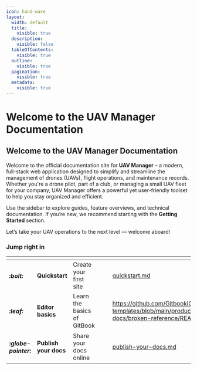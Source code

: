 ```yaml
---
icon: hand-wave
layout:
  width: default
  title:
    visible: true
  description:
    visible: false
  tableOfContents:
    visible: true
  outline:
    visible: true
  pagination:
    visible: true
  metadata:
    visible: true
---
```


# Welcome to the UAV Manager Documentation

## Welcome to the UAV Manager Documentation

Welcome to the official documentation site for **UAV Manager** – a modern, full-stack web application designed to simplify and streamline the management of drones (UAVs), flight operations, and maintenance records. Whether you're a drone pilot, part of a club, or managing a small UAV fleet for your company, UAV Manager offers a powerful yet user-friendly toolset to help you stay organized and efficient.

Use the sidebar to explore guides, feature overviews, and technical documentation. If you’re new, we recommend starting with the **Getting Started** section.

Let’s take your UAV operations to the next level — welcome aboard!

### Jump right in

<table data-view="cards"><thead><tr><th></th><th></th><th></th><th data-hidden data-card-cover data-type="files"></th><th data-hidden></th><th data-hidden data-card-target data-type="content-ref"></th></tr></thead><tbody><tr><td><h4><i class="fa-bolt">:bolt:</i></h4></td><td><strong>Quickstart</strong></td><td>Create your first site</td><td></td><td></td><td><a href="getting-started/quickstart.md">quickstart.md</a></td></tr><tr><td><h4><i class="fa-leaf">:leaf:</i></h4></td><td><strong>Editor basics</strong></td><td>Learn the basics of GitBook</td><td></td><td></td><td><a href="https://github.com/GitbookIO/gitbook-templates/blob/main/product-docs/broken-reference/README.md">https://github.com/GitbookIO/gitbook-templates/blob/main/product-docs/broken-reference/README.md</a></td></tr><tr><td><h4><i class="fa-globe-pointer">:globe-pointer:</i></h4></td><td><strong>Publish your docs</strong></td><td>Share your docs online</td><td></td><td></td><td><a href="getting-started/publish-your-docs.md">publish-your-docs.md</a></td></tr></tbody></table>
